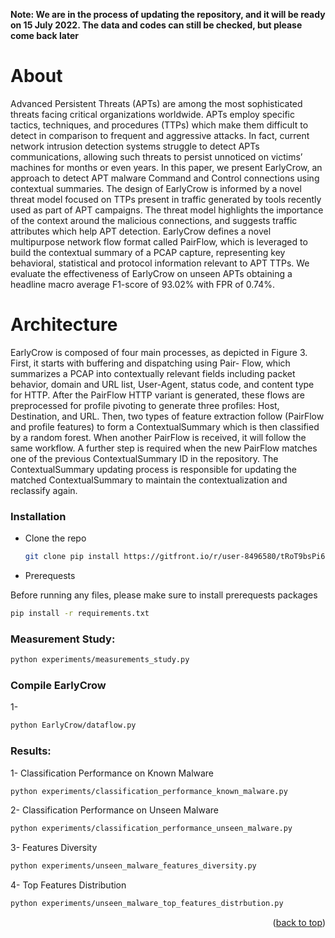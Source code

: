 **Note: We are in the process of updating the repository, and it will be ready on 15 July 2022.
The data and codes can still be checked, but please come back later** 




# About 
Advanced Persistent Threats (APTs) are among the most sophisticated threats facing critical organizations worldwide. APTs employ
specific tactics, techniques, and procedures (TTPs) which make them difficult to detect in comparison to frequent and aggressive attacks.
In fact, current network intrusion detection systems struggle to detect APTs communications, allowing such threats to persist
unnoticed on victims’ machines for months or even years.
In this paper, we present EarlyCrow, an approach to detect APT malware Command and Control connections using contextual
summaries. The design of EarlyCrow is informed by a novel threat model focused on TTPs present in traffic generated by tools recently
used as part of APT campaigns. The threat model highlights the importance of the context around the malicious connections, and
suggests traffic attributes which help APT detection. EarlyCrow defines a novel multipurpose network flow format called PairFlow,
which is leveraged to build the contextual summary of a PCAP capture, representing key behavioral, statistical and protocol information
relevant to APT TTPs. We evaluate the effectiveness of EarlyCrow on unseen APTs obtaining a headline macro average
F1-score of 93.02% with FPR of 0.74%.



# Architecture
EarlyCrow is composed of four main processes, as depicted in Figure 3. First, it starts with buffering and dispatching using Pair-
Flow, which summarizes a PCAP into contextually relevant fields including packet behavior, domain and URL list, User-Agent, status
code, and content type for HTTP. After the PairFlow HTTP variant is generated, these flows are preprocessed for profile pivoting
to generate three profiles: Host, Destination, and URL. Then, two types of feature extraction follow (PairFlow and profile features)
to form a ContextualSummary which is then classified by a random forest. When another PairFlow is received, it will follow the
same workflow. A further step is required when the new PairFlow matches one of the previous ContextualSummary ID in the repository.
The ContextualSummary updating process is responsible for updating the matched ContextualSummary to maintain the
contextualization and reclassify again. 






### Installation

* Clone the repo


   ```sh
   git clone pip install https://gitfront.io/r/user-8496580/tRoT9bsPi6hi/EarlyCrowAPT/
   ```
   
* Prerequests

Before running any files, please make sure to install prerequests packages
  ```sh
  pip install -r requirements.txt
  ```

### Measurement Study: 


  ```sh
  python experiments/measurements_study.py
  ```

### Compile EarlyCrow
1- 
  ```sh
  python EarlyCrow/dataflow.py
  ```




### Results: 
1- Classification Performance on Known Malware
  ```sh
  python experiments/classification_performance_known_malware.py
  ```

2- Classification Performance on Unseen Malware
  ```sh
  python experiments/classification_performance_unseen_malware.py
  ```

3- Features Diversity
  ```sh
  python experiments/unseen_malware_features_diversity.py
  ```

4- Top Features Distribution
  ```sh
  python experiments/unseen_malware_top_features_distrbution.py
  ```
<p align="right">(<a href="#top">back to top</a>)</p>




